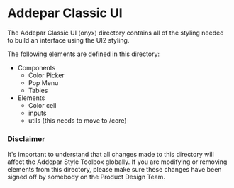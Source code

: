 # Addepar Classic UI
The Addepar Classic UI (onyx) directory contains all of the styling needed to build an interface using the UI2 styling.

The following elements are defined in this directory:
- Components
  - Color Picker
  - Pop Menu
  - Tables
- Elements
  - Color cell
  - inputs
  - utils (this needs to move to /core)

### Disclaimer
It's important to understand that all changes made to this directory will affect the Addepar Style Toolbox globally. If you are modifying or removing elements from this directory, please make sure these changes have been signed off by somebody on the Product Design Team.
